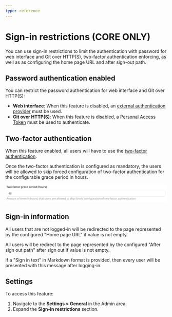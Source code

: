 ```yaml
---
type: reference
---
```


# Sign-in restrictions **(CORE ONLY)**

You can use sign-in restrictions to limit the authentication with password
for web interface and Git over HTTP(S), two-factor authentication enforcing, as well as
as configuring the home page URL and after sign-out path.

## Password authentication enabled

You can restrict the password authentication for web interface and Git over HTTP(S):

- **Web interface**: When this feature is disabled, an [external authentication provider](../../../administration/auth/README.md) must be used.
- **Git over HTTP(S)**: When this feature is disabled, a [Personal Access Token](../../profile/personal_access_tokens.md) must be used to authenticate.

## Two-factor authentication

When this feature enabled, all users will have to use the [two-factor authentication](../../profile/account/two_factor_authentication.md).

Once the two-factor authentication is configured as mandatory, the users will be allowed
to skip forced configuration of two-factor authentication for the configurable grace
period in hours.

![Two-factor grace period](img/two_factor_grace_period.png)

## Sign-in information

All users that are not logged-in will be redirected to the page represented by the configured
"Home page URL" if value is not empty.

All users will be redirect to the page represented by the configured "After sign out path"
after sign out if value is not empty.

If a "Sign in text" in Markdown format is provided, then every user will be presented with
this message after logging-in.

## Settings

To access this feature:

1. Navigate to the **Settings > General** in the Admin area.
1. Expand the **Sign-in restrictions** section.

<!-- ## Troubleshooting

Include any troubleshooting steps that you can foresee. If you know beforehand what issues
one might have when setting this up, or when something is changed, or on upgrading, it's
important to describe those, too. Think of things that may go wrong and include them here.
This is important to minimize requests for support, and to avoid doc comments with
questions that you know someone might ask.

Each scenario can be a third-level heading, e.g. `### Getting error message X`.
If you have none to add when creating a doc, leave this section in place
but commented out to help encourage others to add to it in the future. -->
